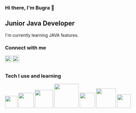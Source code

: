 ### Hi there, I'm Bugra :wave:
## Junior Java Developer

I'm currently learning JAVA features. 

### Connect with me

[<img height="22" src="https://unpkg.com/simple-icons@v5/icons/linkedin.svg" align="left" />][linkedin]

[<img height="22" src="https://unpkg.com/simple-icons@v5/icons/linktree.svg" align="left" />][carrd]

<br><br>

### Tech I use and learning

<img src="https://seeklogo.com/images/J/java-logo-7F8B35BAB3-seeklogo.com.png" width="40">

<img src="https://upload.wikimedia.org/wikipedia/commons/9/99/Unofficial_JavaScript_logo_2.svg" width="50">

<img src="https://cdn.freelogovectors.net/wp-content/uploads/2018/12/react_logo.png" width="60">

<img src="https://www.mysql.com/common/logos/logo-mysql-170x115.png" width="80">

<img src="https://brandslogos.com/wp-content/uploads/images/large/spring-logo.png" width="50">

<img src="https://upload.wikimedia.org/wikipedia/commons/b/b2/Bootstrap_logo.svg" width="65">

<img src="https://upload.wikimedia.org/wikipedia/commons/1/18/C_Programming_Language.svg" width="45">


[linkedin]: https://www.linkedin.com/in/bugramurat/
[carrd]: https://periq.carrd.co
